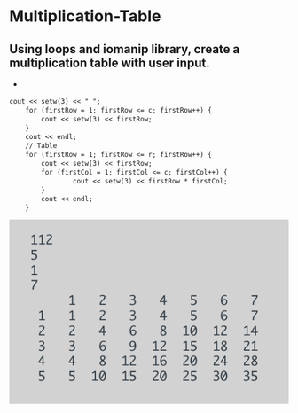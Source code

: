 # Multiplication-Table
## Using loops and iomanip library, create a multiplication table with user input.

-

```
cout << setw(3) << " ";
    for (firstRow = 1; firstRow <= c; firstRow++) {
        cout << setw(3) << firstRow;
    }
    cout << endl;
    // Table
    for (firstRow = 1; firstRow <= r; firstRow++) {
        cout << setw(3) << firstRow;
        for (firstCol = 1; firstCol <= c; firstCol++) {
                cout << setw(3) << firstRow * firstCol;
        }
        cout << endl;
    }
```


![Multiplication-Chart](example.png)
